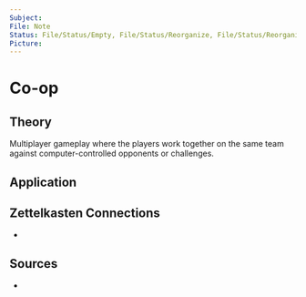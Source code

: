 ```yaml
---
Subject: 
File: Note
Status: File/Status/Empty, File/Status/Reorganize, File/Status/Reorganize, File/Status/Recategorize, File/Status/Summarize, File/Status/Structuralize
Picture: 
---
```


# Co-op

## Theory



Multiplayer gameplay where the players work together on the same team against computer-controlled opponents or challenges.





## Application


## Zettelkasten Connections
- 

## Sources
- 






